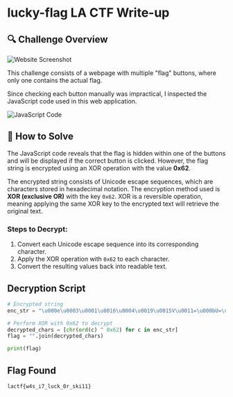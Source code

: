# lucky-flag LA CTF Write-up

## 🔍 Challenge Overview

![Website Screenshot](image/preview.png)

This challenge consists of a webpage with multiple "flag" buttons, where only one contains the actual flag.

Since checking each button manually was impractical, I inspected the JavaScript code used in this web application.

![JavaScript Code](image/javascript_code.png)

## 🚀 How to Solve

The JavaScript code reveals that the flag is hidden within one of the buttons and will be displayed if the correct button is clicked. However, the flag string is encrypted using an XOR operation with the value **0x62**.


The encrypted string consists of Unicode escape sequences, which are characters stored in hexadecimal notation. The encryption method used is **XOR (exclusive OR)** with the key `0x62`. XOR is a reversible operation, meaning applying the same XOR key to the encrypted text will retrieve the original text.

### Steps to Decrypt:
1. Convert each Unicode escape sequence into its corresponding character.
2. Apply the XOR operation with `0x62` to each character.
3. Convert the resulting values back into readable text.

## Decryption Script

```python
# Encrypted string
enc_str = "\u000e\u0003\u0001\u0016\u0004\u0019\u0015V\u0011=\u000bU=\u000e\u0017\u0001\t=R\u0010=\u0011\t\u000bSS\u001f"

# Perform XOR with 0x62 to decrypt
decrypted_chars = [chr(ord(c) ^ 0x62) for c in enc_str]
flag = "".join(decrypted_chars)

print(flag)
```

## Flag Found

```plaintext
lactf{w4s_i7_luck_0r_ski11}
```
